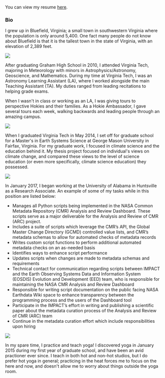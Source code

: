 <!--# Welcome to Patrick's Personal Page -->
<!--
Markdown cheat sheet: https://github.com/adam-p/markdown-here/wiki/Markdown-Cheatsheet
-->
 
You can view my resume [here](https://docs.google.com/document/d/11rPKt9HlvBDDMBYgi6ttbotTOfTl7ohJ3BMR0N_8DVA/edit?usp=sharing).

### Bio

I grew up in Bluefield, Virginia; a small town in southwestern Virginia where the population is only around 5,400. One fact many people do not know about Bluefield is that it is the tallest town in the state of Virginia, with an elevation of 2,389 feet.

<img src = "http://www.grubbphoto.com/Images/Fog/Fog%20Print.jpg" > <br />

After graduating Graham High School in 2010, I attended Virginia Tech, majoring in Meteorology with minors in Astrophysics/Astronomy, Geoscience, and Mathematics. During my time at Virginia Tech, I was an Astronomy Learning Assistant (LA), where I worked alongside the main Teaching Assistant (TA). My duties ranged from leading recitations to helping grade exams.

When I wasn't in class or working as an LA, I was giving tours to perspective Hokies and their families. As a Hokie Ambassador, I gave several tours each week, walking backwards and leading people through an amazing campus.

<img src = "https://vt.edu/content/dam/vt_edu/admissions/images/tour/galleries/burruss/burruss1.jpg.transform/xl-medium/image.jpg">

When I graduated Virginia Tech in May 2014, I set off for graduate school for a Master's in Earth Systems Science at George Mason University in Fairfax, Virginia. For my graduate work, I focused in climate science and the education behind it. My thesis project focused on individual's views on climate change, and compared these views to the level of science education (or even more specifically, climate science education) they possessed.

<img src = "https://s3-us-west-2.amazonaws.com/asset.plexuss.com/college/overview_images/4115_george-mason-university_01.jpg">

In January 2017, I began working at the University of Alabama in Huntsville as a Research Associate. An example of some of my tasks while in this position are listed below: 
 
* Manages all Python scripts being implemented in the NASA Common Metadata Repository (CMR) Analysis and Review Dashboard. These scripts serve as a major deliverable for the Analysis and Review of CMR (ARC) project.
* Includes a suite of scripts which leverage the CMR’s API, the Global Master Change Directory (GCMD) controlled value lists, and CMR’s metadata schemas to allow for automated checks of metadata records
* Writes custom script functions to perform additional automated metadata checks on an as-needed basis
* Identifies ways to enhance script performance
* Updates scripts when changes are made to metadata schemas and requirements
* Technical contact for communication regarding scripts between IMPACT and the Earth Observing Systems Data and Information System (EOSDIS) Evolution and Development (EED) team, who is responsible for maintaining the NASA CMR Analysis and Review Dashboard
* Responsible for writing script documentation on the public facing NASA Earthdata Wiki space to enhance transparency between the programming process and the users of the Dashboard tool
* Participate in the IMPACT’s effort in writing and publishing a scientific paper about the metadata curation process of the Analysis and Review of CMR (ARC) team
* Continue in the metadata curation effort which include responsibilities upon hiring

<img src = "https://static1.squarespace.com/static/5844525520099e10cb781a65/t/58f231aec534a52c82666c95/1492267453255/?format=1500w">

In my spare time, I practice and teach yoga! I discovered yoga in January 2015 during my first year of graduate school, and have been an avid practioner ever since. I teach in both hot and non-hot studios, but I do prefer hot yoga in general; practicing in the heat forces me to focus on the here and now, and doesn't allow me to worry about things outside the yoga room. 

<img src = "">
